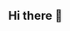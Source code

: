 ## Hi there 👋

<!--
**nabigler-web/nabigler-web** is a ✨ _special_ ✨ repository because its `README.md` (this file) appears on your GitHub profile.

- 🔭 Currently I am not working on any scripting projects, but am taking this class and a building connections class until the end of the semester. Outside of school I work full-time and am applying to a new position in another state that will bring me closer to family and a broader range of employers than what I am currently doing. I strive to improve and juggle the various aspects of life, while making time for myself.
- 🌱 I am interested in learning how I can automate certain tasks at home, work, and in future classes. Python will be useful and forced use of github will allow me to become familiar with what the world uses to share ideas and useful tools.
- ⚡ I enjoy anything outside. Fresh air and sunlight do wonders for our health no matter if you are journaling by the river bank or running on a paved trail.
-->
